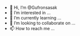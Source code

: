 - 👋 Hi, I’m @Gufronsasak
- 👀 I’m interested in ...
- 🌱 I’m currently learning ...
- 💞️ I’m looking to collaborate on ...
- 📫 How to reach me ...

<!---
Gufronsasak/Gufronsasak is a ✨ special ✨ repository because its `README.md` (this file) appears on your GitHub profile.
You can click the Preview link to take a look at your changes.
---Ping google
